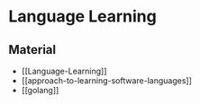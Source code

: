 # Language Learning

## Material

- [[Language-Learning]]
- [[approach-to-learning-software-languages]]
- [[golang]]

